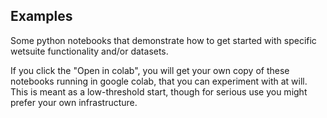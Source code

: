 ## Examples

Some python notebooks that demonstrate how to get started with specific wetsuite functionality and/or datasets.

If you click the "Open in colab", you will get your own copy of these notebooks running in google colab, that you can experiment with at will.
This is meant as a low-threshold start, though for serious use you might prefer your own infrastructure.

